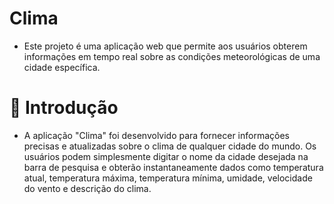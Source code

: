 # Clima

* Este projeto é uma aplicação web que permite aos usuários obterem informações em tempo real sobre as condições meteorológicas de uma cidade específica.

# 📌 Introdução
* A aplicação "Clima" foi desenvolvido para fornecer informações precisas e atualizadas sobre o clima de qualquer cidade do mundo. Os usuários podem simplesmente digitar o nome da cidade desejada na barra de pesquisa e obterão instantaneamente dados como temperatura atual, temperatura máxima, temperatura mínima, umidade, velocidade do vento e descrição do clima.
